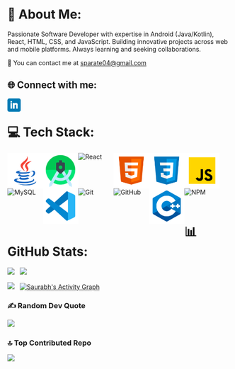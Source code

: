 # 💫 About Me:

Passionate Software Developer with expertise in Android (Java/Kotlin), React, HTML, CSS, and JavaScript. Building innovative projects across web and mobile platforms.  Always learning and seeking collaborations.

👯 You can contact me at [sparate04@gmail.com][email]

## 🌐 Connect with me:

[<img align="left" alt="thisisvuk | LinkedIn" width="30px" src="https://github.com/thisisvuk/thisisvuk/blob/main/Assets/linkedin.png?raw=true" />][linkedin]

<br/>

# 💻 Tech Stack:

<img align="left" alt="Java" width="80px" src="https://github.com/thisisvuk/thisisvuk/blob/main/Assets/java.png?raw=true" />
<img align="left" alt="Android" width="80px" src="https://github.com/thisisvuk/thisisvuk/blob/main/Assets/android.png?raw=true" />
<img align="left" alt="React" width="80px" src="https://github.com/thisisvuk/thisisvuk/blob/main/Assets/icons8-react-160.png?raw=true" />
<img align="left" alt="HTML5" width="80px" src="https://github.com/thisisvuk/thisisvuk/blob/main/Assets/html5.png?raw=true" />
<img align="left" alt="CSS3" width="80px" src="https://github.com/thisisvuk/thisisvuk/blob/main/Assets/css3.png?raw=true" />
<img align="left" alt="JavaScript" width="80px" src="https://github.com/thisisvuk/thisisvuk/blob/main/Assets/javascript.png?raw=true" />
<img align="left" alt="MySQL" width="80px" src="https://github.com/thisisvuk/thisisvuk/blob/main/Assets/icons8-mysql-logo-144.png?raw=true" />
<img align="left" alt="Visual Studio Code" width="80px" src="https://github.com/thisisvuk/thisisvuk/blob/main/Assets/vscode.png?raw=true" />
<img align="left" alt="Git" width="80px" src="https://github.com/thisisvuk/thisisvuk/blob/main/Assets/icons8-git-144.png?raw=true" />
<img align="left" alt="GitHub" width="80px" src="https://github.com/thisisvuk/thisisvuk/blob/main/Assets/icons8-github-128.png?raw=true" />
<img align="left" alt="C++" width="80px" src="https://github.com/thisisvuk/thisisvuk/blob/main/Assets/c++.png?raw=true" />
<img align="left" alt="NPM" width="80px" src="https://github.com/thisisvuk/thisisvuk/blob/main/Assets/icons8-npm-144.png?raw=true" />
<br/> <br/> <br/> <br/> <br/> <br/> <br/>

# 📊 GitHub Stats:
<a href="https://github.com/thisisvuk"><img height="160px" src="https://github-readme-stats.vercel.app/api?username=thisisvuk&&show_icons=true&count_private=true&theme=github_dark"></a> &nbsp; <a href="https://github.com/thisisvuk"><img height="160px" src="https://github-readme-streak-stats.herokuapp.com/?user=thisisvuk&theme=algolia"/></a>

<a href="https://github.com/thisisvuk"><img height="163px" src="https://github-readme-stats.vercel.app/api/top-langs/?username=thisisvuk&layout=compact&theme=algolia"/></a> &nbsp; <a href="https://github.com/thisisvuk"><img height="163px" alt="Saurabh's Activity Graph" src="https://activity-graph.herokuapp.com/graph?username=thisisvuk&custom_title=Saurabh's%20Contribution%20Graph%20(Last%2030%20Days)&theme=react-dark" /></a>

[linkedin]: https://www.linkedin.com/in/thisisvuk/
[email]: mailto:thisisvuk1@gmail.com

### ✍️ Random Dev Quote
![](https://quotes-github-readme.vercel.app/api?type=horizontal&theme=light)

### 🔝 Top Contributed Repo
![](https://github-contributor-stats.vercel.app/api?username=thisisvuk&limit=5&theme=dark&combine_all_yearly_contributions=true)
